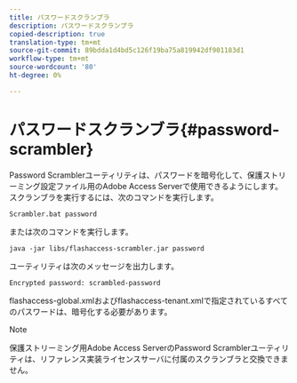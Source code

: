 ```yaml
---
title: パスワードスクランブラ
description: パスワードスクランブラ
copied-description: true
translation-type: tm+mt
source-git-commit: 89bdda1d4bd5c126f19ba75a819942df901183d1
workflow-type: tm+mt
source-wordcount: '80'
ht-degree: 0%

---
```



# パスワードスクランブラ{#password-scrambler}

Password Scramblerユーティリティは、パスワードを暗号化して、保護ストリーミング設定ファイル用のAdobe Access Serverで使用できるようにします。 スクランブラを実行するには、次のコマンドを実行します。

```
Scrambler.bat password 
```

または次のコマンドを実行します。

```
java -jar libs/flashaccess-scrambler.jar password  
```

ユーティリティは次のメッセージを出力します。

```
Encrypted password: scrambled-password 
```

flashaccess-global.xmlおよびflashaccess-tenant.xmlで指定されているすべてのパスワードは、暗号化する必要があります。

>[!NOTE]
>
>保護ストリーミング用Adobe Access ServerのPassword Scramblerユーティリティは、リファレンス実装ライセンスサーバに付属のスクランブラと交換できません。

